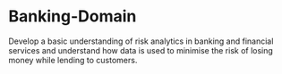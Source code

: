 # Banking-Domain
Develop a basic understanding of risk analytics in banking and financial services and understand how data is used to minimise the risk of losing money while lending to customers.
